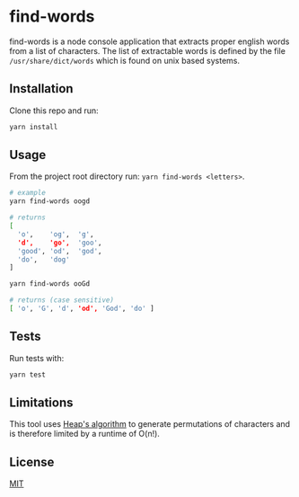 # find-words

find-words is a node console application that extracts proper english words from a list of characters. The list of extractable words is defined by the file `/usr/share/dict/words` which is found on unix based systems.

## Installation

Clone this repo and run:

```bash
yarn install
```

## Usage

From the project root directory run: `yarn find-words <letters>`.

```bash
# example
yarn find-words oogd

# returns
[
  'o',    'og',  'g',
  'd',    'go',  'goo',
  'good', 'od',  'god',
  'do',   'dog'
]

yarn find-words ooGd

# returns (case sensitive)
[ 'o', 'G', 'd', 'od', 'God', 'do' ]
```

## Tests

Run tests with:

```bash
yarn test
```

## Limitations

This tool uses [Heap's algorithm](https://en.wikipedia.org/wiki/Heap%27s_algorithm) to generate permutations of characters and is therefore limited by a runtime of O(n!).

## License

[MIT](https://choosealicense.com/licenses/mit/)
